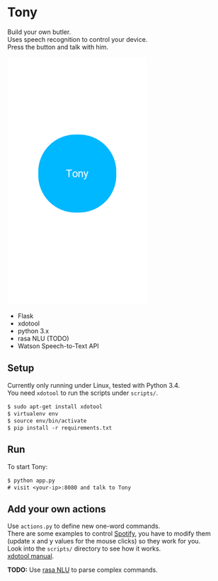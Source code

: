 # Tony

Build your own butler.  
Uses speech recognition to control your device.  
Press the button and talk with him.

![# Screenshot](screenshot.png)

- Flask
- xdotool
- python 3.x
- rasa NLU (TODO)
- Watson Speech-to-Text API

## Setup

Currently only running under Linux, tested with Python 3.4.  
You need `xdotool` to run the scripts under `scripts/`.

    $ sudo apt-get install xdotool
    $ virtualenv env
    $ source env/bin/activate
    $ pip install -r requirements.txt

## Run

To start Tony:

    $ python app.py
    # visit <your-ip>:8080 and talk to Tony

## Add your own actions

Use `actions.py` to define new one-word commands.  
There are some examples to control [Spotify](https://github.com/samuelantonioli/spotify-for-linux),
you have to modify them (update x and y values for the mouse clicks) so they work for you.  
Look into the `scripts/` directory to see how it works.  
[xdotool manual](http://www.semicomplete.com/projects/xdotool/xdotool.xhtml).  

**TODO:** Use [rasa NLU](https://github.com/golastmile/rasa_nlu) to parse complex commands.
